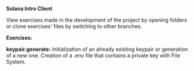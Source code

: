 **Solana Intro Client**

View exercises made in the development of the project by opening folders or clone exercises' files by switching to other branches.

**Exercises:**

**keypair.generate:** Initialization of an already existing keypair or generation of a new one. Creation of a .env file that contains a private key with File System.
